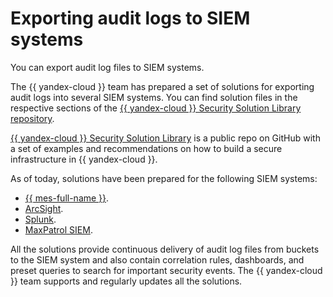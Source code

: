 # Exporting audit logs to SIEM systems

You can export audit log files to SIEM systems.

The {{ yandex-cloud }} team has prepared a set of solutions for exporting audit logs into several SIEM systems. You can find solution files in the respective sections of the [{{ yandex-cloud }} Security Solution Library repository](https://github.com/yandex-cloud/yc-solution-library-for-security/).

[{{ yandex-cloud }} Security Solution Library](https://cloud.yandex.ru/solutions/security-solution-library) is a public repo on GitHub with a set of examples and recommendations on how to build a secure infrastructure in {{ yandex-cloud }}.

As of today, solutions have been prepared for the following SIEM systems:
* [{{ mes-full-name }}](../tutorials/trails-logs-elasticsearch.md).
* [ArcSight](../tutorials/export-logs-to-arcsight.md).
* [Splunk](../tutorials/export-logs-to-splunk.md).
* [MaxPatrol SIEM](../tutorials/maxpatrol.md).

All the solutions provide continuous delivery of audit log files from buckets to the SIEM system and also contain correlation rules, dashboards, and preset queries to search for important security events. The {{ yandex-cloud }} team supports and regularly updates all the solutions.
